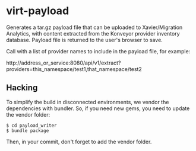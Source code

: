 # virt-payload

Generates a tar.gz payload file that can be uploaded to Xavier/Migration Analytics, with content extracted from the Konveyor provider inventory database. Payload file is returned to the user's browser to save.

Call with a list of provider names to include in the payload file, for example:


http://address_or_service:8080/api/v1/extract?providers=this_namespace/test1,that_namespace/test2


## Hacking

To simplify the build in disconnected environments, we vendor the dependencies with bundler.
So, if you need new gems, you need to update the vendor folder:

```
$ cd payload_writer
$ bundle package
```

Then, in your commit, don't forget to add the vendor folder.
